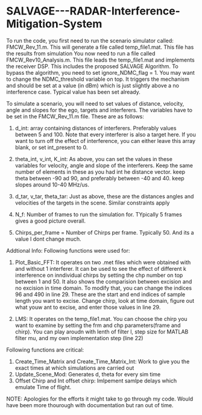 # SALVAGE---RADAR-Interference-Mitigation-System

To run the code, you first need to run the scenario simulator called: FMCW_Rev_11.m. This will generate a file called temp_file1.mat. This file has the results from simulation
You now need to run a file called  FMCW_Rev10_Analysis.m. This file leads the temp_file1.mat and implements the receiver DSP. 
This includes the proposed SALVAGE Algorithm. To bypass the algorithm, you need to set ignore_NDMC_flag = 1.
You may want to change the NDMC_threshold variable on top. It triggers the mechanism and should be set at a value (in dBm) which is just slightly above a no interference case. Typical value has been set already. 

To simulate a scenario, you will need to set values of distance, velocity, angle and slopes for the ego, targets and interferers. The variables have to be set in the FMCW_Rev_11.m file. These are as follows: 
1. d_int: array containing distances of interferers. Preferably values between 5 and 100.
Note that every interferer is also a target here. If you want to turn off the effect of interference, you can either leave this array blank, or set int_present to 0. 

2. theta_int, v_int, K_int: As above, you can set the values in these variables for velocity, angle and slope of the interferers. Keep the same number of elements in these as you had int he distance vector. keep theta between -90 ad 90, and preferably between -40 and 40. keep slopes around 10-40 MHz/us. 

3. d_tar, v_tar, theta_tar: Just as above, these are the distances angles and velocities of the targets in the scene. Similar constraints apply

4. N_f: Number of frames to run the simulation for. TYpically 5 frames gives a good picture overall. 

5. Chirps_per_frame = Number of Chirps per frame. Typically 50. And its a value I dont change much. 


Addtional Info: Following functions were used for:
1. Plot_Basic_FFT: It operates on two .met files which were obtained with and without 1 interferer. It can be used to see the effect of different k interference on inndividual chirps by setting the chp number on top between 1 and 50. It also shows the comparision between excision and no excision in time domain. To modify that, you can change the indices 96 and 490 in line 29. These are the start and end indices of sample length you want to excise. Change chirp, look at time domain, figure out what youw ant to excise, and enter those values in line 29. 

2. LMS: It operates on the temp_file1.mat. You can choose the chirp you  want to  examine by setting the frm and chp parameters(frame and chirp). You can play aroudn with lenth of filter l, step size for MATLAB filter mu, and my own implementation step (line 22)

Following functions are critical: 
1. Create_Time_Matrix and Create_Time_Matrix_Int: Work to give you the exact times at which simulations are carried out
2. Update_Scene_Mod:  Generates d, theta for every sim time
3. Offset Chirp and Int offset chirp: Imlpement samlpe delays which emulate Time of flight. 



NOTE: Apologies for the efforts it might take to go through my code. Would have been more thourough with documentation but ran out of time. 

